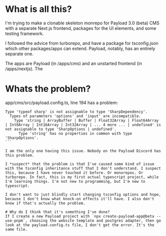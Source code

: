 # What is all this?
I'm trying to make a clonable skeleton monrepo for Payload 3.0 (beta) CMS with a separate Next.js frontend, packages for the UI elements, and some testing framework.

I followed the advice from turborepo, and have a package for tsconfig.json which other packages/apps can extend. Payload, notably, has an entirely separate one.

The apps are Payload (in /apps/cms) and an unstarted frontend (in /apps/nextjs). The

# Whats the problem?
app/cms/src/payload.config.ts, line 194 has a problem:
````
Type 'typeof sharp' is not assignable to type 'SharpDependency'.
  Types of parameters 'options' and 'input' are incompatible.
    Type 'string | ArrayBuffer | Buffer | Float32Array | Float64Array | Int8Array | Int16Array | Int32Array | ... 4 more ... | undefined' is not assignable to type 'SharpOptions | undefined'.
      Type 'string' has no properties in common with type 'SharpOptions'.
```

I am the only one having this issue. Nobody on the Payload Discord has this problem.

I *suspect* that the problem is that I've caused some kind of issue with the tsconfig inheritance stuff that I don't understand. I suspect this, because I have never touched it before. Or monorepos. Or turborepo. In fact, this is my first actual typescript project, while I'm learning things. I'm not new to programming, but I'm new to typescript.

I don't want to just blindly start changing tsconfig options and hope, because I don't know what knock-on effects it'll have. I also don't know if that's actually the problem.

# Why do I think that it's something I've done?
If I create a new Payload project with `npx create-payload-app@beta --use-pnpm`, choosing the website template and postgres adapter, then go look at the payload.config.ts file, I don't get the error. It's the same file.